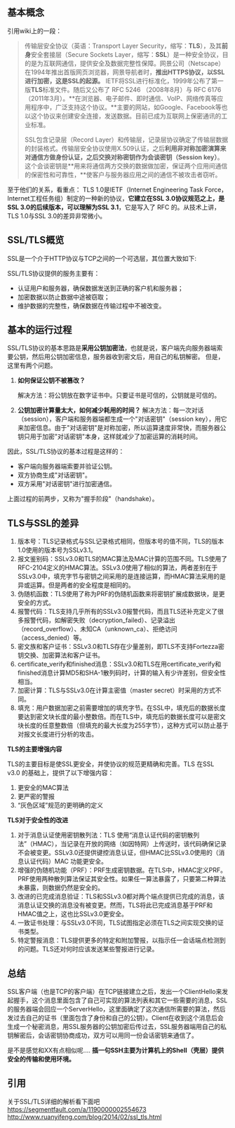 ## 基本概念

引用wiki上的一段：

>   传输层安全协议（英语：Transport Layer Security，缩写：**TLS**），及其**前身**安全套接层（Secure Sockets Layer，缩写：**SSL**）是一种安全协议，目的是为互联网通信，提供安全及数据完整性保障。网景公司（Netscape）在1994年推出首版网页浏览器，网景导航者时，**推出HTTPS协议，以SSL进行加密，这是SSL的起源。**
>   IETF将SSL进行标准化，1999年公布了第一版**TLS**标准文件。随后又公布了 RFC 5246 （2008年8月）与 RFC 6176 （2011年3月）。**在浏览器、电子邮件、即时通信、VoIP、网络传真等应用程序中，广泛支持这个协议。**主要的网站，如Google、Facebook等也以这个协议来创建安全连接，发送数据。目前已成为互联网上保密通讯的工业标准。
>
>   SSL包含记录层（Record Layer）和传输层，记录层协议确定了传输层数据的封装格式。传输层安全协议使用X.509认证，之后**利用非对称加密演算来对通信方做身份认证，之后交换对称密钥作为会谈密钥（Session key）**。这个会谈密钥是**用来将通信两方交换的数据做加密，保证两个应用间通信的保密性和可靠性，**使客户与服务器应用之间的通信不被攻击者窃听。

至于他们的关系，看重点：
TLS 1.0是IETF（Internet Engineering Task Force，Internet工程任务组）制定的一种新的协议，**它建立在SSL 3.0协议规范之上，是SSL 3.0的后续版本，可以理解为SSL 3.1**，它是写入了 RFC 的。从技术上讲，TLS 1.0与SSL 3.0的差异非常微小。

## SSL/TLS概览

SSL是一个介于HTTP协议与TCP之间的一个可选层，其位置大致如下:



SSL/TLS协议提供的服务主要有：

-   认证用户和服务器，确保数据发送到正确的客户机和服务器；
-   加密数据以防止数据中途被窃取；
-   维护数据的完整性，确保数据在传输过程中不被改变。

## 基本的运行过程

SSL/TLS协议的基本思路是**采用公钥加密法**，也就是说，客户端先向服务器端索要公钥，然后用公钥加密信息，服务器收到密文后，用自己的私钥解密。
但是，这里有两个问题。

1. **如何保证公钥不被篡改？**

   解决方法：将公钥放在数字证书中。只要证书是可信的，公钥就是可信的。

2. **公钥加密计算量太大，如何减少耗用的时间？**
   解决方法：每一次对话（session），客户端和服务器端都生成一个"对话密钥"（session key），用它来加密信息。由于"对话密钥"是对称加密，所以运算速度非常快，而服务器公钥只用于加密"对话密钥"本身，这样就减少了加密运算的消耗时间。

因此，SSL/TLS协议的基本过程是这样的：

-   客户端向服务器端索要并验证公钥。
-   双方协商生成"对话密钥"。
-   双方采用"对话密钥"进行加密通信。

上面过程的前两步，又称为"握手阶段"（handshake）。

## TLS与SSL的差异

1.  版本号：TLS记录格式与SSL记录格式相同，但版本号的值不同，TLS的版本1.0使用的版本号为SSLv3.1。
2.  报文鉴别码：SSLv3.0和TLS的MAC算法及MAC计算的范围不同。TLS使用了RFC-2104定义的HMAC算法。SSLv3.0使用了相似的算法，两者差别在于SSLv3.0中，填充字节与密钥之间采用的是连接运算，而HMAC算法采用的是异或运算。但是两者的安全程度是相同的。
3.  伪随机函数：TLS使用了称为PRF的伪随机函数来将密钥扩展成数据块，是更安全的方式。
4.  报警代码：TLS支持几乎所有的SSLv3.0报警代码，而且TLS还补充定义了很多报警代码，如解密失败（decryption_failed）、记录溢出（record_overflow）、未知CA（unknown_ca）、拒绝访问（access_denied）等。
5.  密文族和客户证书：SSLv3.0和TLS存在少量差别，即TLS不支持Fortezza密钥交换、加密算法和客户证书。
6.  certificate_verify和finished消息：SSLv3.0和TLS在用certificate_verify和finished消息计算MD5和SHA-1散列码时，计算的输入有少许差别，但安全性相当。
7.  加密计算：TLS与SSLv3.0在计算主密值（master secret）时采用的方式不同。
8.  填充：用户数据加密之前需要增加的填充字节。在SSL中，填充后的数据长度要达到密文块长度的最小整数倍。而在TLS中，填充后的数据长度可以是密文块长度的任意整数倍（但填充的最大长度为255字节），这种方式可以防止基于对报文长度进行分析的攻击。

**TLS的主要增强内容**

TLS的主要目标是使SSL更安全，并使协议的规范更精确和完善。TLS 在SSL v3.0 的基础上，提供了以下增强内容：

1.  更安全的MAC算法
2.  更严密的警报
3.  “灰色区域”规范的更明确的定义

**TLS对于安全性的改进**

1.  对于消息认证使用密钥散列法：TLS 使用“消息认证代码的密钥散列法”（HMAC），当记录在开放的网络（如因特网）上传送时，该代码确保记录不会被变更。SSLv3.0还提供键控消息认证，但HMAC比SSLv3.0使用的（消息认证代码）MAC 功能更安全。
2.  增强的伪随机功能（PRF）：PRF生成密钥数据。在TLS中，HMAC定义PRF。PRF使用两种散列算法保证其安全性。如果任一算法暴露了，只要第二种算法未暴露，则数据仍然是安全的。
3.  改进的已完成消息验证：TLS和SSLv3.0都对两个端点提供已完成的消息，该消息认证交换的消息没有被变更。然而，TLS将此已完成消息基于PRF和HMAC值之上，这也比SSLv3.0更安全。
4.  一致证书处理：与SSLv3.0不同，TLS试图指定必须在TLS之间实现交换的证书类型。
5.  特定警报消息：TLS提供更多的特定和附加警报，以指示任一会话端点检测到的问题。TLS还对何时应该发送某些警报进行记录。

## 总结

SSL客户端（也是TCP的客户端）在TCP链接建立之后，发出一个ClientHello来发起握手，这个消息里面包含了自己可实现的算法列表和其它一些需要的消息，SSL的服务器端会回应一个ServerHello，这里面确定了这次通信所需要的算法，然后发过去自己的证书（里面包含了身份和自己的公钥）。Client在收到这个消息后会生成一个秘密消息，用SSL服务器的公钥加密后传过去，SSL服务器端用自己的私钥解密后，会话密钥协商成功，双方可以用同一份会话密钥来通信了。

是不是感觉和XX有点相似呢....
**插一句SSH主要为计算机上的Shell（壳层）提供安全的传输和使用环境。**

## 引用

关于SSL/TLS详细的解析看下面吧
https://segmentfault.com/a/1190000002554673
http://www.ruanyifeng.com/blog/2014/02/ssl_tls.html